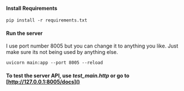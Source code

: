 

#### Install Requirements ####
```commandline
pip install -r requirements.txt
```

#### Run the server ####
I use port number 8005 but you can change it to anything you like. Just make sure its not being used by anything else.
```commandline
uvicorn main:app --port 8005 --reload
```


#### To test the server API, use *test_main.http* or go to [http://127.0.0.1:8005/docs]() ####
